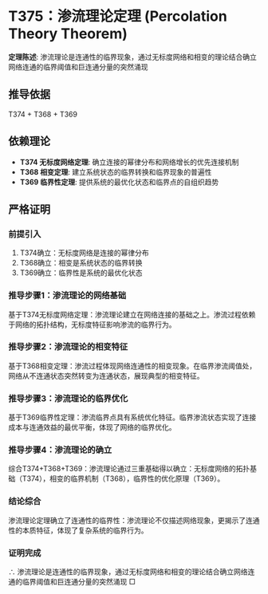 # T375：渗流理论定理 (Percolation Theory Theorem)

**定理陈述**: 渗流理论是连通性的临界现象，通过无标度网络和相变的理论结合确立网络连通的临界阈值和巨连通分量的突然涌现

## 推导依据
T374 + T368 + T369

## 依赖理论
- **T374 无标度网络定理**: 确立连接的幂律分布和网络增长的优先连接机制
- **T368 相变定理**: 建立系统状态的临界转换和临界现象的普遍性
- **T369 临界性定理**: 提供系统的最优化状态和临界点的自组织趋势

## 严格证明

### 前提引入
1. T374确立：无标度网络是连接的幂律分布
2. T368确立：相变是系统状态的临界转换
3. T369确立：临界性是系统的最优化状态

### 推导步骤1：渗流理论的网络基础
基于T374无标度网络定理：渗流理论建立在网络连接的基础之上。渗流过程依赖于网络的拓扑结构，无标度特征影响渗流的临界行为。

### 推导步骤2：渗流理论的相变特征
基于T368相变定理：渗流过程体现网络连通性的相变现象。在临界渗流阈值处，网络从不连通状态突然转变为连通状态，展现典型的相变特征。

### 推导步骤3：渗流理论的临界优化
基于T369临界性定理：渗流临界点具有系统优化特征。临界渗流状态实现了连接成本与连通效益的最优平衡，体现了网络的临界优化。

### 推导步骤4：渗流理论的确立
综合T374+T368+T369：渗流理论通过三重基础得以确立：无标度网络的拓扑基础（T374），相变的临界机制（T368），临界性的优化原理（T369）。

### 结论综合
渗流理论定理确立了连通性的临界性：渗流理论不仅描述网络现象，更揭示了连通性的本质特征，体现了复杂系统的临界行为。

### 证明完成
∴ 渗流理论是连通性的临界现象，通过无标度网络和相变的理论结合确立网络连通的临界阈值和巨连通分量的突然涌现 □